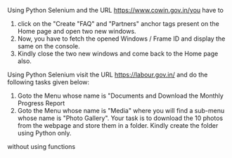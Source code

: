 Using Python Selenium and the URL https://www.cowin.gov.in/you have to
1) click on the "Create "FAQ" and "Partners" anchor tags present on the Home page and open two new windows.
2) Now, you have to fetch the opened Windows / Frame ID and display the same on the console.
3) Kindly close the two new windows and come back to the Home page also.


Using Python Selenium visit the URL https://labour.gov.in/ and do the following tasks given below:
1) Goto the Menu whose name is "Documents and Download the Monthly Progress Report
2) Goto the Menu whose name is "Media" where you will find a sub-menu whose name is "Photo Gallery".
Your task is to download the 10 photos from the webpage and store them in a folder. Kindly create the folder using Python only.

without using functions 

